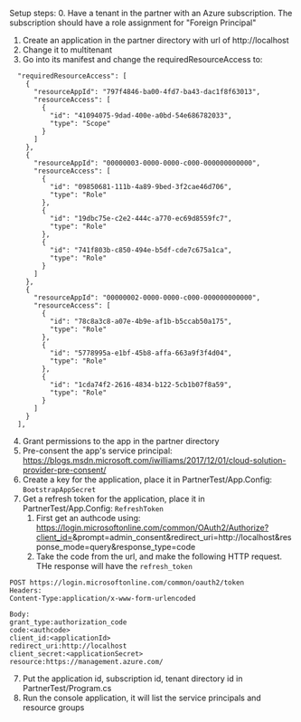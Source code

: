 Setup steps:
0. Have a tenant in the partner with an Azure subscription. The subscription should have a role assignment for "Foreign Principal"
1. Create an application in the partner directory with url of http://localhost
2. Change it to multitenant
3. Go into its manifest and change the requiredResourceAccess to:
```
  "requiredResourceAccess": [
    {
      "resourceAppId": "797f4846-ba00-4fd7-ba43-dac1f8f63013",
      "resourceAccess": [
        {
          "id": "41094075-9dad-400e-a0bd-54e686782033",
          "type": "Scope"
        }
      ]
    },
    {
      "resourceAppId": "00000003-0000-0000-c000-000000000000",
      "resourceAccess": [
        {
          "id": "09850681-111b-4a89-9bed-3f2cae46d706",
          "type": "Role"
        },
        {
          "id": "19dbc75e-c2e2-444c-a770-ec69d8559fc7",
          "type": "Role"
        },
        {
          "id": "741f803b-c850-494e-b5df-cde7c675a1ca",
          "type": "Role"
        }
      ]
    },
    {
      "resourceAppId": "00000002-0000-0000-c000-000000000000",
      "resourceAccess": [
        {
          "id": "78c8a3c8-a07e-4b9e-af1b-b5ccab50a175",
          "type": "Role"
        },
        {
          "id": "5778995a-e1bf-45b8-affa-663a9f3f4d04",
          "type": "Role"
        },
        {
          "id": "1cda74f2-2616-4834-b122-5cb1b07f8a59",
          "type": "Role"
        }
      ]
    }
  ],
```
4. Grant permissions to the app in the partner directory
5. Pre-consent the app's service principal: https://blogs.msdn.microsoft.com/iwilliams/2017/12/01/cloud-solution-provider-pre-consent/
6. Create a key for the application, place it in PartnerTest/App.Config: `BootstrapAppSecret`
7. Get a refresh token for the application, place it in PartnerTest/App.Config: `RefreshToken`
	1. First get an authcode using: https://login.microsoftonline.com/common/OAuth2/Authorize?client_id=<applicationid>&prompt=admin_consent&redirect_uri=http://localhost&response_mode=query&response_type=code
	2. Take the code from the url, and make the following HTTP request. THe response will have the `refresh_token`
```
POST https://login.microsoftonline.com/common/oauth2/token
Headers:
Content-Type:application/x-www-form-urlencoded

Body:
grant_type:authorization_code
code:<authcode>
client_id:<applicationId>
redirect_uri:http://localhost
client_secret:<applicationSecret>
resource:https://management.azure.com/
```
7. Put the application id, subscription id, tenant directory id in PartnerTest/Program.cs
8. Run the console application, it will list the service principals and resource groups